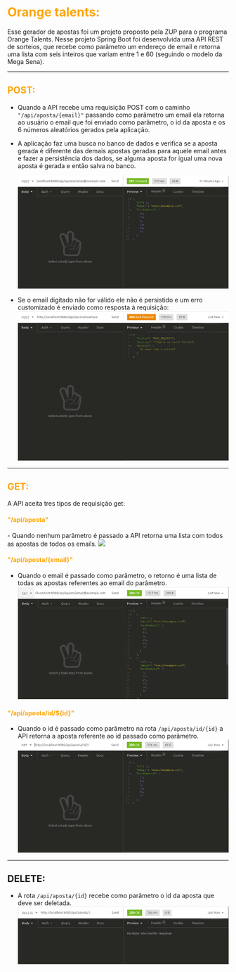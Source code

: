 <h1 style="color:orange;"> Orange talents: </h1>

Esse gerador de apostas foi um projeto proposto pela ZUP para o programa Orange Talents.
Nesse projeto Spring Boot foi desenvolvida uma API REST de sorteios, que recebe como parâmetro um endereço de email e retorna uma lista com seis inteiros que variam entre 1 e 60 (seguindo o modelo da Mega Sena).

<hr>

<h2 style="color:orange;"> POST: </h2>

- Quando a API recebe uma requisição POST com o caminho `"/api/aposta/{email}"` passando como parâmetro um email ela retorna ao usuário o email que foi enviado como parâmetro, o id da aposta e os 6 números aleatórios gerados pela aplicação.
- A aplicação faz uma busca no banco de dados e verifica se a aposta gerada é diferente das demais apostas geradas para aquele email antes e fazer a persistência dos dados, se alguma aposta for igual uma nova aposta é gerada e então salva no banco.

  ![](./README/POST.png)

- Se o email digitado não for válido ele não é persistido e um erro customizado é enviado como resposta à requisição:
![](./README/ERROR.png)
<hr>

<h2 style="color:orange;"> GET: </h2>

A API aceita tres tipos de requisição get:

<h4 style="color:orange;"> "/api/aposta" </h4>
- Quando nenhum parâmetro é passado a API retorna uma lista com todos as apostas de todos os emails.
<img src=(./README/GETALL.png) />

<h4 style="color:orange;"> "/api/aposta/{email}" </h4>

- Quando o email é passado como parâmetro, o retorno é uma lista de todas as apostas referentes ao email do parâmetro.
  ![](./README/GET.png)

<h4 style="color:orange;"> "/api/aposta/id/${id}" </h4>

- Quando o id é passado como parâmetro na rota `/api/aposta/id/{id}` a API retorna a aposta referente ao id passado como parâmetro.
![](./README/GETID.png)
<hr>

## DELETE:

- A rota `/api/aposta/{id}` recebe como parâmetro o id da aposta que deve ser deletada.
  ![](./README/DELETE.png)
